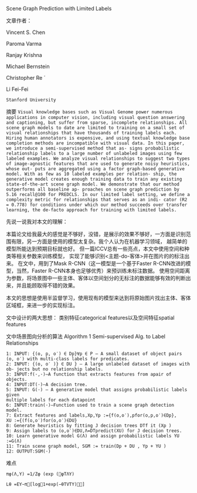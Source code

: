 Scene Graph Prediction with Limited Labels

文章作者：

Vincent S. Chen

Paroma Varma

Ranjay Krishna

Michael Bernstein

Christopher Re ́

Li Fei-Fei

`Stanford University`

摘要
`
Visual knowledge bases such as Visual Genome power numerous applications in computer vision, including visual question answering and captioning, but suffer from sparse, incomplete relationships. All scene graph models to date are limited to training on a small set of visual relationships that have thousands of training labels each. Hiring human annotators is expensive, and using textual knowledge base completion methods are incompatible with visual data. In this paper, we introduce a semi-supervised method that as- signs probabilistic relationship labels to a large number of unlabeled images using few labeled examples. We analyze visual relationships to suggest two types of image-agnostic features that are used to generate noisy heuristics, whose out- puts are aggregated using a factor graph-based generative model. With as few as 10 labeled examples per relation- ship, the generative model creates enough training data to train any existing state-of-the-art scene graph model. We demonstrate that our method outperforms all baseline ap- proaches on scene graph prediction by 5.16 recall@100 for PREDCLS. In our limited label setting, we define a complexity metric for relationships that serves as an indi- cator (R2 = 0.778) for conditions under which our method succeeds over transfer learning, the de-facto approach for training with limited labels.
`

先说一说我对本文的理解：

本篇论文给我最大的感觉是不够好，没错，是展示的效果不够好，一方面是识别范围有限，另一方面是使用的模型太复杂。我个人认为在机器学习领域，
越简单的模型所能达到预期目标就也好。
但一篇ICCV总有一些亮点，本文中使用空间和种类等相关参数来训练模型，
实现了能够识别<主题-do-客体>并在图片的的标注出来。
在文中，用到了Mask R-CNN（这一模型是一个基于Faster R-CNN改进的模型，当然，Faster R-CNN本身也足够优秀）来预训练未标注数据。
使用空间距离为参数，将场景图中一些主体、客体以空间划分的无标注的数据能够有效的判断出来，并且能顾取得不错的效果。

本文的思想是使用半监督学习，使用现有的模型来达到将原始图片找出主体、客体区域框，来进一步的实现标注。
    
    
文中设计的两大思想：
类别特征categorical features以及空间特征spatial features

文中场景图向分析的算法
Algorithm 1 Semi-supervised Alg. to Label Relationships
````
1: INPUT: {(o, p, o′) ∈ Dp}∀p ∈ P — A small dataset of object pairs (o, o′) with multi-class labels for predicates.
2: INPUT: {(o, o′ )} ∈ DU } — A large unlabeled dataset of images with ob- jects but no relationship labels.
3: INPUT:f(·,·)—A function that extracts features from apair of objects.
4: INPUT:DT(·)—A decision tree.
5: INPUT: G(·) — A generative model that assigns probabilistic labels given
multiple labels for each datapoint
6: INPUT:train(·)—Function used to train a scene graph detection model.
7: Extract features and labels,Xp,Yp :={f(o,o′),pfor(o,p,o′)∈Dp},
XU :={(f(o,o′)for(o,o′)∈DU}
8: Generate heuristics by fitting J decision trees DTf it (Xp )
9: Assign labels to (o,o′)∈DU,Λ=DTpredict(XU) for J decision trees.
10: Learn generative model G(Λ) and assign probabilistic labels YU :=G(Λ)
11: Train scene graph model, SGM := train(Dp + DU , Yp + YU )
12: OUTPUT:SGM(·)
````

难点
````
πφ(Λ,Y) =1/Zφ (exp (􏰀φTΛY)

Lθ =EY∼π􏰂[log􏰀1+exp(−θTVTY)􏰁􏰃]

````







